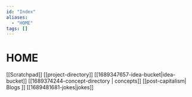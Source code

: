 ```yaml
---
id: "Index"
aliases:
  - "HOME"
tags: []
---
```

# HOME
[[Scratchpad]]
[[project-directory]]
[[1689347657-idea-bucket|idea-bucket]]
[[1689374244-concept-directory | concepts]]
[[post-capitalism| Blogs ]]
[[1689481681-jokes|jokes]]

